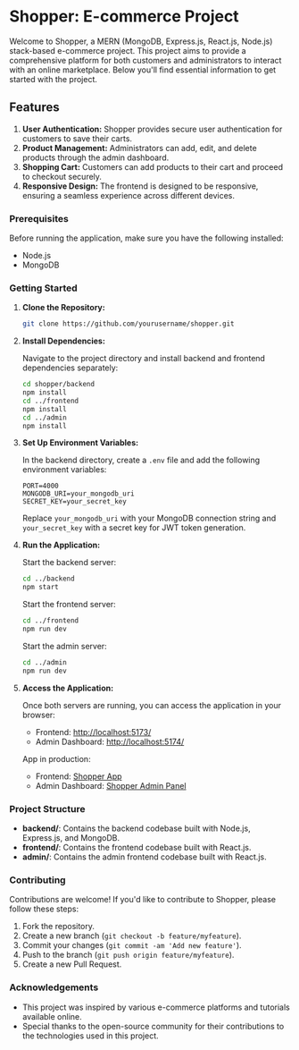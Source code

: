 # Shopper: E-commerce Project

Welcome to Shopper, a MERN (MongoDB, Express.js, React.js, Node.js) stack-based e-commerce project. This project aims to provide a comprehensive platform for both customers and administrators to interact with an online marketplace. Below you'll find essential information to get started with the project.

## Features

1. **User Authentication:** Shopper provides secure user authentication for customers to save their carts.
2. **Product Management:** Administrators can add, edit, and delete products through the admin dashboard.
3. **Shopping Cart:** Customers can add products to their cart and proceed to checkout securely.
4. **Responsive Design:** The frontend is designed to be responsive, ensuring a seamless experience across different devices.

### Prerequisites

Before running the application, make sure you have the following installed:

- Node.js
- MongoDB

### Getting Started

1. **Clone the Repository:**

   ```bash
   git clone https://github.com/yourusername/shopper.git
   ```

2. **Install Dependencies:**

   Navigate to the project directory and install backend and frontend dependencies separately:

   ```bash
   cd shopper/backend
   npm install
   cd ../frontend
   npm install
   cd ../admin
   npm install
   ```

3. **Set Up Environment Variables:**

   In the backend directory, create a `.env` file and add the following environment variables:

   ```.env
   PORT=4000
   MONGODB_URI=your_mongodb_uri
   SECRET_KEY=your_secret_key
   ```

   Replace `your_mongodb_uri` with your MongoDB connection string and `your_secret_key` with a secret key for JWT token generation.

4. **Run the Application:**

   Start the backend server:

   ```bash
   cd ../backend
   npm start
   ```

   Start the frontend server:

   ```bash
   cd ../frontend
   npm run dev
   ```

   Start the admin server:

   ```bash
   cd ../admin
   npm run dev
   ```

5. **Access the Application:**

   Once both servers are running, you can access the application in your browser:

   - Frontend: <http://localhost:5173/>
   - Admin Dashboard: <http://localhost:5174/>

   App in production:

   - Frontend: [Shopper App](https://shopper-one-ashy.vercel.app/)
   - Admin Dashboard: [Shopper Admin Panel](https://shopper-admin-iota.vercel.app/)

### Project Structure

- **backend/**: Contains the backend codebase built with Node.js, Express.js, and MongoDB.
- **frontend/**: Contains the frontend codebase built with React.js.
- **admin/**: Contains the admin frontend codebase built with React.js.

### Contributing

Contributions are welcome! If you'd like to contribute to Shopper, please follow these steps:

1. Fork the repository.
2. Create a new branch (`git checkout -b feature/myfeature`).
3. Commit your changes (`git commit -am 'Add new feature'`).
4. Push to the branch (`git push origin feature/myfeature`).
5. Create a new Pull Request.

### Acknowledgements

- This project was inspired by various e-commerce platforms and tutorials available online.
- Special thanks to the open-source community for their contributions to the technologies used in this project.
